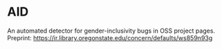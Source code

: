 # AID
An automated detector for gender-inclusivity bugs in OSS project pages. Preprint: https://ir.library.oregonstate.edu/concern/defaults/ws859n93g

